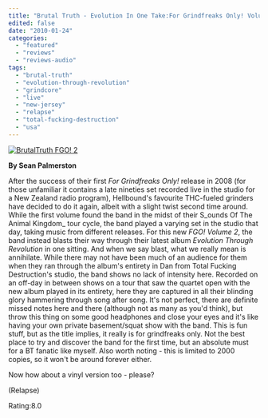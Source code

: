 ```yaml
---
title: "Brutal Truth - Evolution In One Take:For Grindfreaks Only! Volume 2"
edited: false
date: "2010-01-24"
categories:
  - "featured"
  - "reviews"
  - "reviews-audio"
tags:
  - "brutal-truth"
  - "evolution-through-revolution"
  - "grindcore"
  - "live"
  - "new-jersey"
  - "relapse"
  - "total-fucking-destruction"
  - "usa"
---
```


[![BrutalTruth FGO! 2](http://www.hellbound.ca/wp-content/uploads/2010/01/BrutalTruth-FGO-2.jpg "BrutalTruth FGO! 2")](http://www.hellbound.ca/wp-content/uploads/2010/01/BrutalTruth-FGO-2.jpg)

**By Sean Palmerston**

After the success of their first _For Grindfreaks Only!_ release in 2008 (for those unfamiliar it contains a late nineties set recorded live in the studio for a New Zealand radio program), Hellbound's favourite THC-fueled grinders have decided to do it again, albeit with a slight twist second time around. While the first volume found the band in the midst of their S_ounds Of The Animal Kingdom_ tour cycle, the band played a varying set in the studio that day, taking music from different releases. For this new _FGO! Volume 2_, the band instead blasts their way through their latest album _Evolution Through Revolution_ in one sitting. And when we say blast, what we really mean is annihilate. While there may not have been much of an audience for them when they ran through the album's entirety in Dan from Total Fucking Destruction's studio, the band shows no lack of intensity here. Recorded on an off-day in between shows on a tour that saw the quartet open with the new album played in its entirety, here they are captured in all their blinding glory hammering through song after song. It's not perfect, there are definite missed notes here and there (although not as many as you'd think), but throw this thing on some good headphones and close your eyes and it's like having your own private basement/squat show with the band. This is fun stuff, but as the title implies, it really is for grindfreaks only. Not the best place to try and discover the band for the first time, but an absolute must for a BT fanatic like myself. Also worth noting - this is limited to 2000 copies, so it won't be around forever either.

Now how about a vinyl version too - please?

(Relapse)

Rating:8.0
